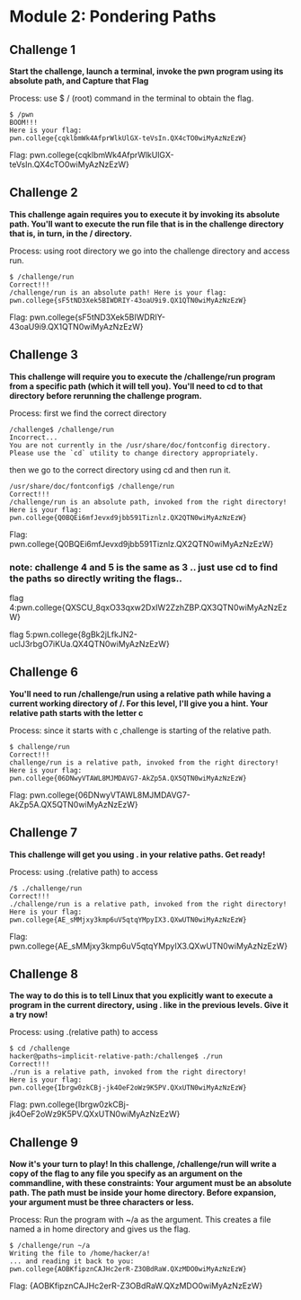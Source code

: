 # Module 2: Pondering Paths

##  Challenge 1 
**Start the challenge, launch a terminal, invoke the pwn program using its absolute path, and Capture that Flag**

Process:
use $ / (root) command in the terminal to obtain the flag.
```
$ /pwn
BOOM!!!
Here is your flag:
pwn.college{cqklbmWk4AfprWlkUlGX-teVsIn.QX4cTO0wiMyAzNzEzW}
```
 Flag:
pwn.college{cqklbmWk4AfprWlkUlGX-teVsIn.QX4cTO0wiMyAzNzEzW}


## Challenge 2 
**This challenge again requires you to execute it by invoking its absolute path. You'll want to execute the run file that is in the challenge directory that is, in turn, in the / directory.**
 
Process:
using root directory we go into the challenge directory and access run.

```
$ /challenge/run
Correct!!!
/challenge/run is an absolute path! Here is your flag:
pwn.college{sF5tND3Xek5BIWDRIY-43oaU9i9.QX1QTN0wiMyAzNzEzW}
```
Flag:
pwn.college{sF5tND3Xek5BIWDRIY-43oaU9i9.QX1QTN0wiMyAzNzEzW}

##  Challenge 3
**This challenge will require you to execute the /challenge/run program from a specific path (which it will tell you). You'll need to cd to that directory before rerunning the challenge program.** 

Process:
first we find the correct directory
```
/challenge$ /challenge/run
Incorrect...
You are not currently in the /usr/share/doc/fontconfig directory.
Please use the `cd` utility to change directory appropriately.
```
then we go to the correct directory using cd and then run it.
```
/usr/share/doc/fontconfig$ /challenge/run
Correct!!!
/challenge/run is an absolute path, invoked from the right directory!
Here is your flag:
pwn.college{Q0BQEi6mfJevxd9jbb591Tiznlz.QX2QTN0wiMyAzNzEzW}
```

Flag:
pwn.college{Q0BQEi6mfJevxd9jbb591Tiznlz.QX2QTN0wiMyAzNzEzW}


 ### note: challenge 4 and 5 is the same as 3 .. just use cd to find the paths so  directly writing the flags..
 
  flag 4:pwn.college{QXSCU_8qxO33qxw2DxIW2ZzhZBP.QX3QTN0wiMyAzNzEzW}
  
  flag 5:pwn.college{8gBk2jLfkJN2-uclJ3rbgO7iKUa.QX4QTN0wiMyAzNzEzW}

##  Challenge 6 
**You'll need to run /challenge/run using a relative path while having a current working directory of /. For this level, I'll give you a hint. Your relative path starts with the letter c**

Process:
since it starts with c ,challenge is starting of the relative path.
```
$ challenge/run
Correct!!!
challenge/run is a relative path, invoked from the right directory!
Here is your flag:
pwn.college{06DNwyVTAWL8MJMDAVG7-AkZp5A.QX5QTN0wiMyAzNzEzW}
```
Flag:
pwn.college{06DNwyVTAWL8MJMDAVG7-AkZp5A.QX5QTN0wiMyAzNzEzW}

## Challenge 7
**This challenge will get you using . in your relative paths. Get ready!**

Process:
using .(relative path) to access
```
/$ ./challenge/run
Correct!!!
./challenge/run is a relative path, invoked from the right directory!
Here is your flag:
pwn.college{AE_sMMjxy3kmp6uV5qtqYMpyIX3.QXwUTN0wiMyAzNzEzW}
```
Flag:
pwn.college{AE_sMMjxy3kmp6uV5qtqYMpyIX3.QXwUTN0wiMyAzNzEzW}

## Challenge 8
**The way to do this is to tell Linux that you explicitly want to execute a program in the current directory, using . like in the previous levels. Give it a try now!**

Process:
using .(relative path) to access
```
$ cd /challenge
hacker@paths~implicit-relative-path:/challenge$ ./run
Correct!!!
./run is a relative path, invoked from the right directory!
Here is your flag:
pwn.college{Ibrgw0zkCBj-jk4OeF2oWz9K5PV.QXxUTN0wiMyAzNzEzW}
```
Flag:
pwn.college{Ibrgw0zkCBj-jk4OeF2oWz9K5PV.QXxUTN0wiMyAzNzEzW}

## Challenge 9
**Now it's your turn to play! In this challenge, /challenge/run will write a copy of the flag to any file you specify as an argument on the commandline, with these constraints:
Your argument must be an absolute path.
The path must be inside your home directory.
Before expansion, your argument must be three characters or less.**

Process:
Run the  program with ~/a as the argument. This  creates a file named a in  home directory and gives us the flag.
```
$ /challenge/run ~/a
Writing the file to /home/hacker/a!
... and reading it back to you:
pwn.college{AOBKfipznCAJHc2erR-Z3OBdRaW.QXzMDO0wiMyAzNzEzW}
```
 Flag:
{AOBKfipznCAJHc2erR-Z3OBdRaW.QXzMDO0wiMyAzNzEzW}
